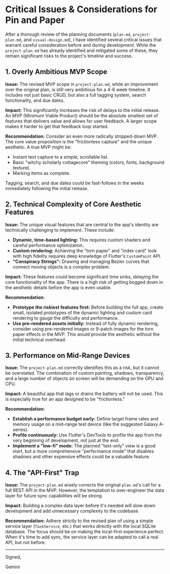 # Critical Issues & Considerations for Pin and Paper

After a thorough review of the planning documents (`plan.md`, `project-plan.md`, and `visual-design.md`), I have identified several critical issues that warrant careful consideration before and during development. While the `project-plan.md` has already identified and mitigated some of these, they remain significant risks to the project's timeline and success.

## 1. Overly Ambitious MVP Scope

**Issue:** The revised MVP scope in `project-plan.md`, while an improvement over the original plan, is still very ambitious for a 4-6 week timeline. It includes not just basic CRUD, but also a full tagging system, search functionality, and due dates.

**Impact:** This significantly increases the risk of delays to the initial release. An MVP (Minimum Viable Product) should be the absolute smallest set of features that delivers value and allows for user feedback. A larger scope makes it harder to get that feedback loop started.

**Recommendation:** Consider an even more radically stripped-down MVP. The core value proposition is the "frictionless capture" and the unique aesthetic. A true MVP might be:

*   Instant text capture to a simple, scrollable list.
*   Basic "witchy scholarly cottagecore" theming (colors, fonts, background texture).
*   Marking items as complete.

Tagging, search, and due dates could be fast-follows in the weeks immediately following the initial release.

## 2. Technical Complexity of Core Aesthetic Features

**Issue:** The unique visual features that are central to the app's identity are technically challenging to implement. These include:

*   **Dynamic, time-based lighting:** This requires custom shaders and careful performance optimization.
*   **Custom rendering:** Achieving the "torn paper" and "index card" look with high fidelity requires deep knowledge of Flutter's `CustomPaint` API.
*   **"Conspiracy Strings":** Drawing and managing Bezier curves that connect moving objects is a complex problem.

**Impact:** These features could become significant time sinks, delaying the core functionality of the app. There is a high risk of getting bogged down in the aesthetic details before the app is even usable.

**Recommendation:**

*   **Prototype the riskiest features first:** Before building the full app, create small, isolated prototypes of the dynamic lighting and custom card rendering to gauge the difficulty and performance.
*   **Use pre-rendered assets initially:** Instead of fully dynamic rendering, consider using pre-rendered images or 9-patch images for the torn paper effects in the MVP. This would provide the aesthetic without the initial technical overhead.

## 3. Performance on Mid-Range Devices

**Issue:** The `project-plan.md` correctly identifies this as a risk, but it cannot be overstated. The combination of custom painting, shadows, transparency, and a large number of objects on screen will be demanding on the GPU and CPU.

**Impact:** A beautiful app that lags or drains the battery will not be used. This is especially true for an app designed to be "frictionless."

**Recommendation:**

*   **Establish a performance budget early:** Define target frame rates and memory usage on a mid-range test device (like the suggested Galaxy A-series).
*   **Profile continuously:** Use Flutter's DevTools to profile the app from the very beginning of development, not just at the end.
*   **Implement a "low-fi" mode:** The planned "text-only" view is a good start, but a more comprehensive "performance mode" that disables shadows and other expensive effects could be a valuable feature.

## 4. The "API-First" Trap

**Issue:** The `project-plan.md` wisely corrects the original `plan.md`'s call for a full REST API in the MVP. However, the temptation to over-engineer the data layer for future sync capabilities will be strong.

**Impact:** Building a complex data layer before it's needed will slow down development and add unnecessary complexity to the codebase.

**Recommendation:** Adhere strictly to the revised plan of using a simple service layer (`TaskService`, etc.) that works directly with the local SQLite database. The focus should be on making the local-first experience perfect. When it's time to add sync, the service layer can be adapted to call a real API, but not before.

---

Signed,

Gemini